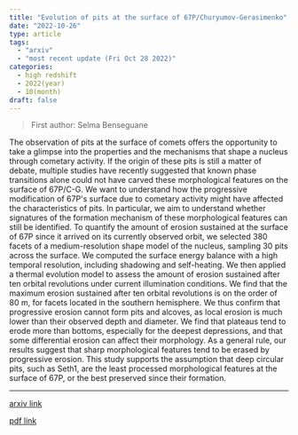 ```yaml
---
title: "Evolution of pits at the surface of 67P/Churyumov-Gerasimenko"
date: "2022-10-26"
type: article
tags:
  - "arxiv"
  - "most recent update (Fri Oct 28 2022)"
categories:
  - high redshift
  - 2022(year)
  - 10(month)
draft: false
---
```


> First author: Selma Benseguane

 The observation of pits at the surface of comets offers the opportunity to
take a glimpse into the properties and the mechanisms that shape a nucleus
through cometary activity. If the origin of these pits is still a matter of
debate, multiple studies have recently suggested that known phase transitions
alone could not have carved these morphological features on the surface of
67P/C-G. We want to understand how the progressive modification of 67P's
surface due to cometary activity might have affected the characteristics of
pits. In particular, we aim to understand whether signatures of the formation
mechanism of these morphological features can still be identified. To quantify
the amount of erosion sustained at the surface of 67P since it arrived on its
currently observed orbit, we selected 380 facets of a medium-resolution shape
model of the nucleus, sampling 30 pits across the surface. We computed the
surface energy balance with a high temporal resolution, including shadowing and
self-heating. We then applied a thermal evolution model to assess the amount of
erosion sustained after ten orbital revolutions under current illumination
conditions. We find that the maximum erosion sustained after ten orbital
revolutions is on the order of 80 m, for facets located in the southern
hemisphere. We thus confirm that progressive erosion cannot form pits and
alcoves, as local erosion is much lower than their observed depth and diameter.
We find that plateaus tend to erode more than bottoms, especially for the
deepest depressions, and that some differential erosion can affect their
morphology. As a general rule, our results suggest that sharp morphological
features tend to be erased by progressive erosion. This study supports the
assumption that deep circular pits, such as Seth1, are the least processed
morphological features at the surface of 67P, or the best preserved since their
formation.

---
[arxiv link](http://arxiv.org/abs/2210.14634v1)

[pdf link](http://arxiv.org/pdf/2210.14634v1)